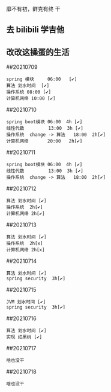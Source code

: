 靡不有初，鲜克有终    干


## 去 bilibili 学吉他

## 改改这操蛋的生活

##20210709

```
spring 模块     06:00   [✔]
算法 划水时间  [✔]
操作系统 08:00 [✔]
计算机网络 10:00 [✔]  
```

##20210710
```
spring boot模块 06:00  4h [✔]
线性代数         13:00  3h [✔]
操作系统  change -> 算法   18:00  2h[✔]
计算机网络       20:00   2h[✔]
```

##20210711
```
spring boot模块 06:00  4h [✔]
线性代数         13:00  3h [✔]
操作系统  change -> 算法   18:00  2h[✔]
```

##20210712
```
算法 划水时间 [✔]
操作系统  2h[✔]
计算机网络 2h[✔]
```

##20210713
```
算法 划水时间 [✔]
操作系统  2h[x]
计算机网络 2h[x]
```

##20210714
```
算法 划水时间 [✔]
spring security  3h[✔]
```

##20210715
```
JVM 划水时间 [✔]
spring security  3h[✔]
```

##20210716
```
算法 划水时间 [✔]
实现 红黑树 [✔]
```

##20210717
```
啥也没干
```

##20210718
```
啥也没干
```